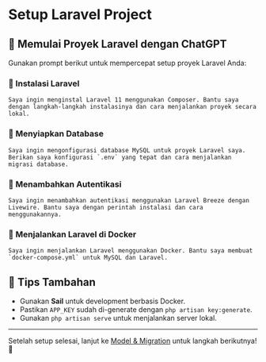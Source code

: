 # Setup Laravel Project

## 🚀 Memulai Proyek Laravel dengan ChatGPT
Gunakan prompt berikut untuk mempercepat setup proyek Laravel Anda:

### 🔹 Instalasi Laravel
```
Saya ingin menginstal Laravel 11 menggunakan Composer. Bantu saya dengan langkah-langkah instalasinya dan cara menjalankan proyek secara lokal.
```

### 🔹 Menyiapkan Database
```
Saya ingin mengonfigurasi database MySQL untuk proyek Laravel saya. Berikan saya konfigurasi `.env` yang tepat dan cara menjalankan migrasi database.
```

### 🔹 Menambahkan Autentikasi
```
Saya ingin menambahkan autentikasi menggunakan Laravel Breeze dengan Livewire. Bantu saya dengan perintah instalasi dan cara menggunakannya.
```

### 🔹 Menjalankan Laravel di Docker
```
Saya ingin menjalankan Laravel menggunakan Docker. Bantu saya membuat `docker-compose.yml` untuk MySQL dan Laravel.
```

## 🎯 Tips Tambahan
- Gunakan **Sail** untuk development berbasis Docker.
- Pastikan `APP_KEY` sudah di-generate dengan `php artisan key:generate`.
- Gunakan `php artisan serve` untuk menjalankan server lokal.

---
Setelah setup selesai, lanjut ke [Model & Migration](models.md) untuk langkah berikutnya! 🚀

